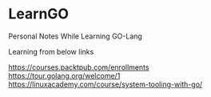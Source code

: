 # LearnGO
Personal Notes While Learning GO-Lang

Learning from below links

https://courses.packtpub.com/enrollments
https://tour.golang.org/welcome/1
https://linuxacademy.com/course/system-tooling-with-go/
